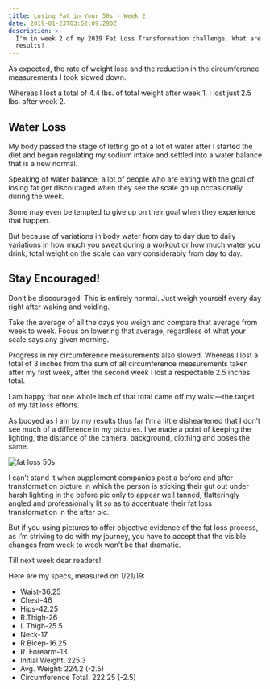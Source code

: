 ```yaml
---
title: Losing Fat in Your 50s - Week 2
date: 2019-01-23T03:52:09.290Z
description: >-
  I'm in week 2 of my 2019 Fat Loss Transformation challenge. What are my
  results?
---
```

As expected, the rate of weight loss and the reduction in the circumference measurements I took slowed down.

Whereas I lost a total of 4.4 lbs. of total weight after week 1, I lost just 2.5 lbs. after week 2.  

## Water Loss

My body passed the stage of letting go of a lot of water after I started the diet and began regulating my sodium intake and settled into a water balance that is a new normal.

Speaking of water balance, a lot of people who are eating with the goal of losing fat get discouraged when they see the scale go up occasionally during the week.  

Some may even be tempted to give up on their goal when they experience that happen.  

But because of variations in body water from day to day due to daily variations in how much you sweat during a workout or how much water you drink, total weight on the scale can vary considerably from day to day.  

## Stay Encouraged! 

Don’t be discouraged! This is entirely normal. Just weigh yourself every day right after waking and voiding. 

Take the average of all the days you weigh and compare that average from week to week. Focus on lowering that average, regardless of what your scale says any given morning.

Progress in my circumference measurements also slowed. Whereas I lost a total of 3 inches from the sum of all circumference measurements taken after my first week, after the second week I lost a respectable 2.5 inches total.  

I am happy that one whole inch of that total came off my waist—the target of my fat loss efforts.  

As buoyed as I am by my results thus far I’m a little disheartened that I don’t see much of a difference in my pictures. I’ve made a point of keeping the lighting, the distance of the camera, background, clothing and poses the same.  

![fat loss 50s](/img/fat-loss-francisco-villalobos.png "fat loss 50s")

I can’t stand it when supplement companies post a before and after transformation picture in which the person is sticking their gut out under harsh lighting in the before pic only to appear well tanned, flatteringly angled and professionally lit so as to accentuate their fat loss transformation in the after pic. 

 But if you using pictures to offer objective evidence of the fat loss process, as I’m striving to do with my journey, you have to accept that the visible changes from week to week won’t be that dramatic.

Till next week dear readers!

Here are my specs, measured on 1/21/19:

* Waist-36.25
* Chest-46
* Hips-42.25
* R.Thigh-26
* L.Thigh-25.5
* Neck-17
* R.Bicep-16.25
* R. Forearm-13
* Initial Weight: 225.3
* Avg. Weight: 224.2 (-2.5)
* Circumference Total: 222.25 (-2.5)
